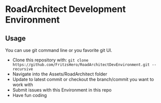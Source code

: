 # RoadArchitect Development Environment

## Usage

You can use git command line or you favorite git UI.
- Clone this repository with: ``` git clone https://github.com/FritzsHero/RoadArchitectDevEnvironment.git --recursive ```
- Navigate into the Assets/RoadArchitect folder
- Update to latest commit or checkout the branch/commit you want to work with
- Submit issues with this Environment in this repo
- Have fun coding
